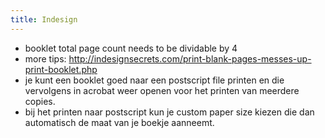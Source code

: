 ```yaml
---
title: Indesign
---
```

* booklet total page count needs to be dividable by 4
* more tips: http://indesignsecrets.com/print-blank-pages-messes-up-print-booklet.php
* je kunt een booklet goed naar een postscript file printen en die vervolgens in acrobat weer openen voor het printen van meerdere copies.
* bij het printen naar postscript kun je custom paper size kiezen die dan automatisch de maat van je boekje aanneemt.
